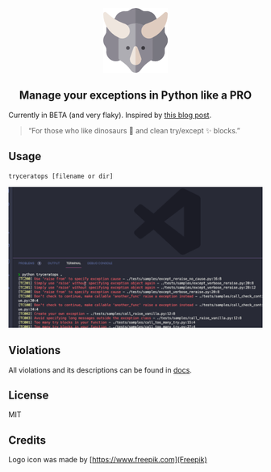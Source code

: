 <p align="center">
    <img src="./img/logo.png">
</p>



<h2 align="center">Manage your exceptions in Python like a PRO</h2>

Currently in BETA (and very flaky).
Inspired by [this blog post](https://blog.guilatrova.dev/handling-exceptions-in-python-like-a-pro/).

> “For those who like dinosaurs 🦖 and clean try/except ✨ blocks.”

## Usage

```
tryceratops [filename or dir]
```

![example](img/tryceratops-example.gif)

## Violations

All violations and its descriptions can be found in [docs](./docs/violations/).

## License

MIT

## Credits

Logo icon was made by [https://www.freepik.com](Freepik)
